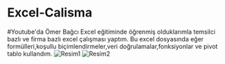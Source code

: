 # Excel-Calisma
#Youtube'da Ömer Bağcı Excel eğitiminde öğrenmiş olduklarımla temsilci bazlı ve firma bazlı excel çalışması yaptım.
Bu excel dosyasında eğer formülleri,koşullu biçimlendirmeler,veri doğrulamalar,fonksiyonlar ve pivot tablo kullandım.
![Resim1](https://github.com/user-attachments/assets/97178b48-d880-4615-8c6b-e917fe8d21a1)
![Resim2](https://github.com/user-attachments/assets/bb1b96e0-f157-43c7-ac8f-030ab2e36ad8)
